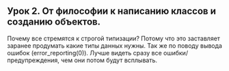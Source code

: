 ## Урок 2. От философии к написанию классов и созданию объектов.

Почему все стремятся к строгой типизации? Потому что это заставляет заранее продумать какие типы данных нужны.
Так же по поводу вывода ошибок (error_reporting(0)). Лучше видеть сразу все ошибки/предупреждения, чем они потом будут всплывать.


